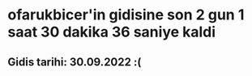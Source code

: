 # ofarukbicer'in gidisine son 2 gun 1 saat 30 dakika 36 saniye kaldi

## Gidis tarihi: 30.09.2022 :(